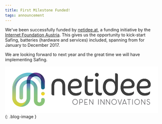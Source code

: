 ```yaml
---
title: First Milestone Funded!
tags: announcement
---
```

We've been successfully funded by [netidee.at](https://www.netidee.at/), a funding initiative by the [Internet Foundation Austria](https://www.nic.at/ipa/).
This gives us the opportunity to kick-start Safing, batteries (hardware and services) included, spanning from for January to December 2017.

We are looking forward to next year and the great time we will have implementing Safing.

![Netidee Logo](/assets/img/external/logos/netidee.png){: .blog-image }
